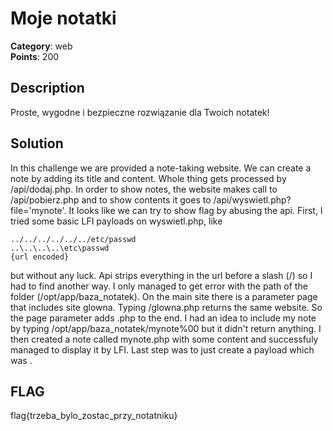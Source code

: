 # Moje notatki
**Category**: web \
**Points**: 200

## Description
Proste, wygodne i bezpieczne rozwiązanie dla Twoich notatek!

## Solution
In this challenge we are provided a note-taking website. We can create a note by adding its title and content. Whole thing gets processed by /api/dodaj.php. In order to show notes, the website makes call to /api/pobierz.php and to show contents it goes to /api/wyswietl.php?file='mynote'. It looks like we can try to show flag by abusing the api. First, I tried some basic LFI payloads on wyswietl.php, like
```
../../../../../../etc/passwd
..\..\..\..\etc\passwd
{url encoded}
```

but without any luck. Api strips everything in the url before a slash (/) so I had to find another way. I only managed to get error with the path of the folder (/opt/app/baza_notatek). On the main site there is a parameter page that includes site glowna. Typing /glowna.php returns the same website. So the page parameter adds .php to the end. I had an idea to include my note by typing /opt/app/baza_notatek/mynote%00 but it didn't return anything. I then created a note called mynote.php with some content and successfuly managed to display it by LFI. Last step was to just create a payload which was <?php echo system('cat /opt/app/flaga.txt') ?>.

## FLAG
flag{trzeba_bylo_zostac_przy_notatniku}